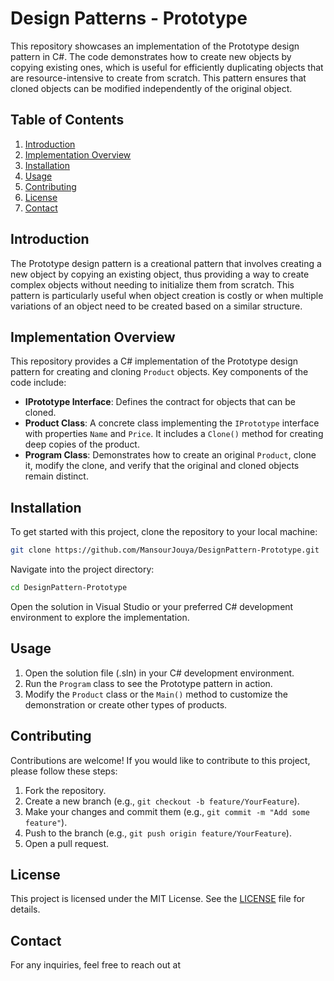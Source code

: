 # Design Patterns - Prototype

This repository showcases an implementation of the Prototype design pattern in C#. The code demonstrates how to create new objects by copying existing ones, which is useful for efficiently duplicating objects that are resource-intensive to create from scratch. This pattern ensures that cloned objects can be modified independently of the original object.

## Table of Contents
1. [Introduction](#introduction)
2. [Implementation Overview](#implementation-overview)
3. [Installation](#installation)
4. [Usage](#usage)
5. [Contributing](#contributing)
6. [License](#license)
7. [Contact](#contact)

## Introduction
The Prototype design pattern is a creational pattern that involves creating a new object by copying an existing object, thus providing a way to create complex objects without needing to initialize them from scratch. This pattern is particularly useful when object creation is costly or when multiple variations of an object need to be created based on a similar structure.

## Implementation Overview
This repository provides a C# implementation of the Prototype design pattern for creating and cloning `Product` objects. Key components of the code include:

- **IPrototype Interface**: Defines the contract for objects that can be cloned.
- **Product Class**: A concrete class implementing the `IPrototype` interface with properties `Name` and `Price`. It includes a `Clone()` method for creating deep copies of the product.
- **Program Class**: Demonstrates how to create an original `Product`, clone it, modify the clone, and verify that the original and cloned objects remain distinct.

## Installation
To get started with this project, clone the repository to your local machine:

```bash
git clone https://github.com/MansourJouya/DesignPattern-Prototype.git
```

Navigate into the project directory:

```bash
cd DesignPattern-Prototype
```

Open the solution in Visual Studio or your preferred C# development environment to explore the implementation.

## Usage
1. Open the solution file (.sln) in your C# development environment.
2. Run the `Program` class to see the Prototype pattern in action.
3. Modify the `Product` class or the `Main()` method to customize the demonstration or create other types of products.

## Contributing
Contributions are welcome! If you would like to contribute to this project, please follow these steps:

1. Fork the repository.
2. Create a new branch (e.g., `git checkout -b feature/YourFeature`).
3. Make your changes and commit them (e.g., `git commit -m "Add some feature"`).
4. Push to the branch (e.g., `git push origin feature/YourFeature`).
5. Open a pull request.

## License
This project is licensed under the MIT License. See the [LICENSE](LICENSE.txt) file for details.

## Contact
For any inquiries, feel free to reach out at

